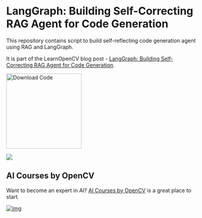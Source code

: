 # LangGraph: Building Self-Correcting RAG Agent for Code Generation

This repository contains script to build self-reflecting code generation agent using RAG and LangGraph.


It is part of the LearnOpenCV blog post - [LangGraph: Building Self-Correcting RAG Agent for Code Generation](https://learnopencv.com/langgraph-self-correcting-agent-code-generation/).

[<img src="https://learnopencv.com/wp-content/uploads/2022/07/download-button-e1657285155454.png" alt="Download Code" width="200">](https://www.dropbox.com/scl/fo/ufl4zp5tevu18rlk4ol3t/ALVgZ3BoIM3d3TM4M1TcNBw?rlkey=mfrod6odl78wmqci5ufb8q6uj&st=ri22shw6&dl=1)

![](https://learnopencv.com/wp-content/uploads/2025/07/LangGraph_796.jpg)


## AI Courses by OpenCV

Want to become an expert in AI? [AI Courses by OpenCV](https://opencv.org/courses/) is a great place to start.

[![img](https://learnopencv.com/wp-content/uploads/2023/01/AI-Courses-By-OpenCV-Github.png)](https://opencv.org/courses/)